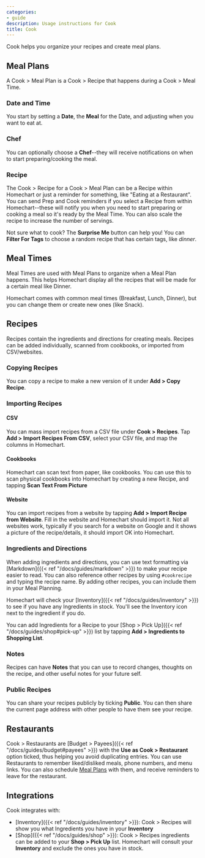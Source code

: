 ```yaml
---
categories:
- guide
description: Usage instructions for Cook
title: Cook
---
```


Cook helps you organize your recipes and create meal plans.

## Meal Plans

A Cook > Meal Plan is a Cook > Recipe that happens during a Cook > Meal Time.

### Date and Time

You start by setting a **Date**, the **Meal** for the Date, and adjusting when you want to eat at.

### Chef

You can optionally choose a **Chef**--they will receive notifications on when to start preparing/cooking the meal.

### Recipe

The Cook > Recipe for a Cook > Meal Plan can be a Recipe within Homechart or just a reminder for something, like "Eating at a Restaurant".  You can send Prep and Cook reminders if you select a Recipe from within Homechart--these will notify you when you need to start preparing or cooking a meal so it's ready by the Meal Time.  You can also scale the recipe to increase the number of servings.

Not sure what to cook?  The **Surprise Me** button can help you!  You can **Filter For Tags** to choose a random recipe that has certain tags, like _dinner_.

## Meal Times

Meal Times are used with Meal Plans to organize when a Meal Plan happens.  This helps Homechart display all the recipes that will be made for a certain meal like Dinner.

Homechart comes with common meal times (Breakfast, Lunch, Dinner), but you can change them or create new ones (like Snack).

## Recipes

Recipes contain the ingredients and directions for creating meals.  Recipes can be added individually, scanned from cookbooks, or imported from CSV/websites.

### Copying Recipes

You can copy a recipe to make a new version of it under **Add > Copy Recipe**.

### Importing Recipes

#### CSV

You can mass import recipes from a CSV file under **Cook > Recipes**.  Tap **Add > Import Recipes From CSV**, select your CSV file, and map the columns in Homechart.

#### Cookbooks

Homechart can scan text from paper, like cookbooks.  You can use this to scan physical cookbooks into Homechart by creating a new Recipe, and tapping **Scan Text From Picture**

#### Website

You can import recipes from a website by tapping **Add > Import Recipe from Website**.  Fill in the website and Homechart should import it.  Not all websites work, typically if you search for a website on Google and it shows a picture of the recipe/details, it should import OK into Homechart.


### Ingredients and Directions

When adding ingredients and directions, you can use text formatting via [Markdown]({{< ref "/docs/guides/markdown" >}}) to make your recipe easier to read.  You can also reference other recipes by using `#cookrecipe` and typing the recipe name.  By adding other recipes, you can include them in your Meal Planning.

Homechart will check your [Inventory]({{< ref "/docs/guides/inventory" >}}) to see if you have any Ingredients in stock.  You'll see the Inventory icon next to the ingredient if you do.

You can add Ingredients for a Recipe to your [Shop > Pick Up]({{< ref "/docs/guides/shop#pick-up" >}}) list by tapping **Add > Ingredients to Shopping List**.

### Notes

Recipes can have **Notes** that you can use to record changes, thoughts on the recipe, and other useful notes for your future self.

### Public Recipes

You can share your recipes publicly by ticking **Public**.  You can then share the current page address with other people to have them see your recipe.

## Restaurants

Cook > Restaurants are [Budget > Payees]({{< ref "/docs/guides/budget#payees" >}}) with the **Use as Cook > Restaurant** option ticked, thus helping you avoid duplicating entries.  You can use Restaurants to remember liked/disliked meals, phone numbers, and menu links.  You can also schedule [Meal Plans](#meal-plans) with them, and receive reminders to leave for the restaurant.

## Integrations

Cook integrates with:

- [Inventory]({{< ref "/docs/guides/inventory" >}}): Cook > Recipes will show you what Ingredients you have in your **Inventory**
- [Shop]({{< ref "/docs/guides/shop" >}}): Cook > Recipes ingredients can be added to your **Shop > Pick Up** list.  Homechart will consult your **Inventory** and exclude the ones you have in stock.
